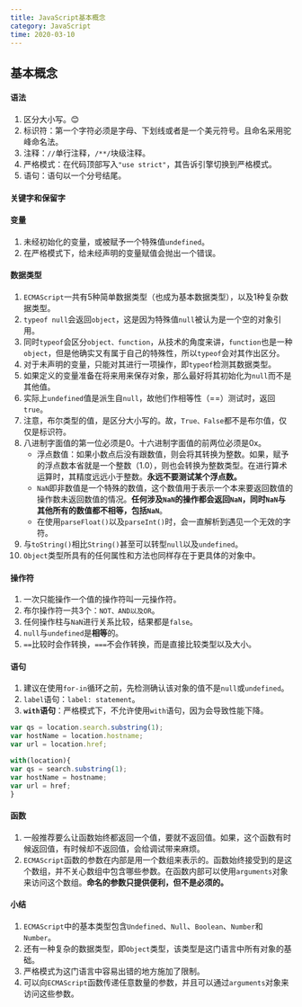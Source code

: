 ```yaml
---
title: JavaScript基本概念
category: JavaScript
time: 2020-03-10
---
```

## 基本概念
#### 语法
1. 区分大小写。😊
2. 标识符：第一个字符必须是字母、下划线或者是一个美元符号。且命名采用驼峰命名法。
3. 注释：`//`单行注释，`/**/`块级注释。
4. 严格模式：在代码顶部写入`"use strict"`，其告诉引擎切换到严格模式。
5. 语句：语句以一个分号结尾。
#### 关键字和保留字
#### 变量
1. 未经初始化的变量，或被赋予一个特殊值`undefined`。
2. 在严格模式下，给未经声明的变量赋值会抛出一个错误。
#### 数据类型
1. `ECMAScript`一共有5种简单数据类型（也成为基本数据类型），以及1种复杂数据类型。
2. `typeof null`会返回`object`，这是因为特殊值`null`被认为是一个空的对象引用。
3. 同时`typeof`会区分`object、function`，从技术的角度来讲，`function`也是一种`object`，但是他确实又有属于自己的特殊性，所以`typeof`会对其作出区分。
4. 对于未声明的变量，只能对其进行一项操作，即`typeof`检测其数据类型。
5. 如果定义的变量准备在将来用来保存对象，那么最好将其初始化为`null`而不是其他值。
6. 实际上`undefined`值是派生自`null`，故他们作相等性（==）测试时，返回`true`。
7. 注意，布尔类型的值，是区分大小写的。故，`True、False`都不是布尔值，仅仅是标识符。
8. 八进制字面值的第一位必须是0。十六进制字面值的前两位必须是0x。
    -  浮点数值：如果小数点后没有跟数值，则会将其转换为整数。如果，赋予的浮点数本省就是一个整数（1.0），则也会转换为整数类型。在进行算术运算时，其精度远远小于整数。**永远不要测试某个浮点数。**
    -  `NaN`即非数值是一个特殊的数值，这个数值用于表示一个本来要返回数值的操作数未返回数值的情况。**任何涉及`NaN`的操作都会返回`NaN`，同时`NaN`与其他所有的数值都不相等，包括`NaN`**。
    -  在使用`parseFloat()`以及`parseInt()`时，会一直解析到遇见一个无效的字符。
9. 与`toString()`相比`String()`甚至可以转型`null`以及`undefined`。
10. `Object`类型所具有的任何属性和方法也同样存在于更具体的对象中。
#### 操作符
1. 一次只能操作一个值的操作符叫一元操作符。
2. 布尔操作符一共3个：`NOT、AND以及OR`。
3. 任何操作柱与`NaN`进行关系比较，结果都是`false`。
4. `null`与`undefined`是**相等**的。
5. `==`比较时会作转换，`===`不会作转换，而是直接比较类型以及大小。
#### 语句
1. 建议在使用`for-in`循环之前，先检测确认该对象的值不是`null`或`undefined`。
2. `label`语句：`label: statement`。
3. **`with`语句**：严格模式下，不允许使用`with`语句，因为会导致性能下降。
```javascript
var qs = location.search.substring(1);
var hostName = location.hostname;
var url = location.href;

with(location){
var qs = search.substring(1);
var hostName = hostname;
var url = href;
}
```
#### 函数
1. 一般推荐要么让函数始终都返回一个值，要就不返回值。如果，这个函数有时候返回值，有时候却不返回值，会给调试带来麻烦。
2. `ECMAScript`函数的参数在内部是用一个数组来表示的。函数始终接受到的是这个数组，并不关心数组中包含哪些参数。在函数内部可以使用`arguments`对象来访问这个数组。**命名的参数只提供便利，但不是必须的。**

#### 小结
1. `ECMAScript`中的基本类型包含`Undefined`、`Null`、`Boolean`、`Number`和`Number`。
2. 还有一种复杂的数据类型，即`Object`类型，该类型是这门语言中所有对象的基础。
3. 严格模式为这门语言中容易出错的地方施加了限制。
4. 可以向`ECMAScript`函数传递任意数量的参数，并且可以通过`arguments`对象来访问这些参数。


